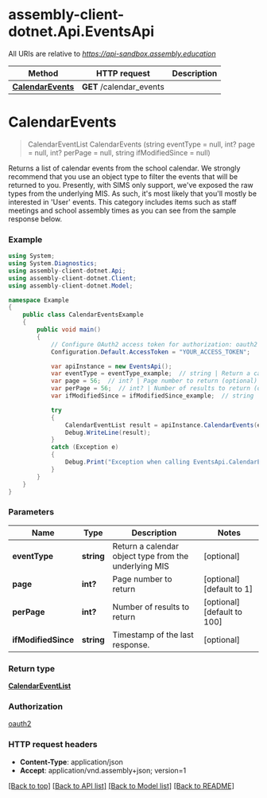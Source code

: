 # assembly-client-dotnet.Api.EventsApi

All URIs are relative to *https://api-sandbox.assembly.education*

Method | HTTP request | Description
------------- | ------------- | -------------
[**CalendarEvents**](EventsApi.md#calendarevents) | **GET** /calendar_events | 


<a name="calendarevents"></a>
# **CalendarEvents**
> CalendarEventList CalendarEvents (string eventType = null, int? page = null, int? perPage = null, string ifModifiedSince = null)



Returns a list of calendar events from the school calendar. We strongly recommend that you use an object type to filter the events that will be returned to you. Presently, with SIMS only support, we've exposed the raw types from the underlying MIS. As such, it's most likely that you'll mostly be interested in 'User' events. This category includes items such as staff meetings and school assembly times as you can see from the sample response below.

### Example
```csharp
using System;
using System.Diagnostics;
using assembly-client-dotnet.Api;
using assembly-client-dotnet.Client;
using assembly-client-dotnet.Model;

namespace Example
{
    public class CalendarEventsExample
    {
        public void main()
        {
            // Configure OAuth2 access token for authorization: oauth2
            Configuration.Default.AccessToken = "YOUR_ACCESS_TOKEN";

            var apiInstance = new EventsApi();
            var eventType = eventType_example;  // string | Return a calendar object type from the underlying MIS (optional) 
            var page = 56;  // int? | Page number to return (optional)  (default to 1)
            var perPage = 56;  // int? | Number of results to return (optional)  (default to 100)
            var ifModifiedSince = ifModifiedSince_example;  // string | Timestamp of the last response. (optional) 

            try
            {
                CalendarEventList result = apiInstance.CalendarEvents(eventType, page, perPage, ifModifiedSince);
                Debug.WriteLine(result);
            }
            catch (Exception e)
            {
                Debug.Print("Exception when calling EventsApi.CalendarEvents: " + e.Message );
            }
        }
    }
}
```

### Parameters

Name | Type | Description  | Notes
------------- | ------------- | ------------- | -------------
 **eventType** | **string**| Return a calendar object type from the underlying MIS | [optional] 
 **page** | **int?**| Page number to return | [optional] [default to 1]
 **perPage** | **int?**| Number of results to return | [optional] [default to 100]
 **ifModifiedSince** | **string**| Timestamp of the last response. | [optional] 

### Return type

[**CalendarEventList**](CalendarEventList.md)

### Authorization

[oauth2](../README.md#oauth2)

### HTTP request headers

 - **Content-Type**: application/json
 - **Accept**: application/vnd.assembly+json; version=1

[[Back to top]](#) [[Back to API list]](../README.md#documentation-for-api-endpoints) [[Back to Model list]](../README.md#documentation-for-models) [[Back to README]](../README.md)


